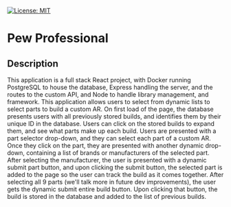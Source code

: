 [![License: MIT](https://img.shields.io/badge/License-MIT-yellow.svg)](https://opensource.org/licenses/MIT)

# Pew Professional

## Description
This application is a full stack React project, with Docker running PostgreSQL to house the database, Express handling the server, and the routes to the custom API, and Node to handle library management, and framework.
This application allows users to select from dynamic lists to select parts to build a custom AR. On first load of the page, the database presents users with all previously stored builds, and identifies them by their unique ID in the database. Users can click on the stored builds to expand them, and see what parts make up each build.
Users are presented with a part selector drop-down, and they can select each part of a custom AR. Once they click on the part, they are presented with another dynamic drop-down, containing a list of brands or manufacturers of the selected part. After selecting the manufacturer, the user is presented with a dynamic submit part button, and upon clicking the submit button, the selected part is added to the page so the user can track the build as it comes together. After selecting all 9 parts (we'll talk more in future dev improvements), the user gets the dynamic submit entire build button. Upon clicking that button, the build is stored in the database and added to the list of previous builds.
